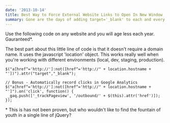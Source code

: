 ```yaml
---
date: '2013-10-14'
title: Best Way to Force External Website Links to Open In New Window
summary: Gone are the days of adding target='_blank' to each and every link on a page. jQuery, the superhero of the Internet, saves the day once again.
---
```

Use the following code on any website and you will age less each year. Gauranteed\*.

The best part about this little line of code is that it doesn't require a domain name. It uses the javascript 'location' object. This works really well when you're working with different environments (local, dev, staging, production).

<pre class="language-clike prettycode"><code class="language-clike">$("a[href^='http://']:not([href^='http://" + location.hostname + "'])").attr("target","_blank");

// Bonus - Automatically record clicks in Google Analytics
$("a[href^='http://']:not([href^='http://" + location.hostname + "']").on('click', function() {
 _gaq.push(['_trackPageview', '/outbound/' + $(this).attr('href')]);
});
</code></pre>

\* This is has not been proven, but who wouldn't like to find the fountain of youth in a single line of jQuery?
